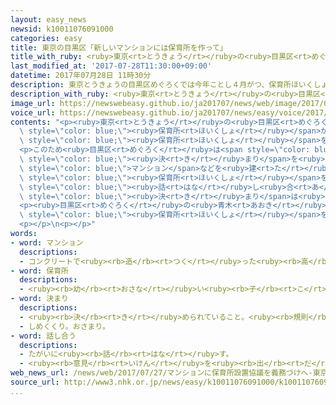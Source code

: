 ```yaml
---
layout: easy_news
newsid: k10011076091000
categories: easy
title: 東京の目黒区「新しいマンションには保育所を作って」
title_with_ruby: <ruby>東京<rt>とうきょう</rt></ruby>の<ruby>目黒区<rt>めぐろく</rt></ruby>「<ruby>新<rt>あたら</rt></ruby>しいマンションには<ruby>保育所<rt>ほいくしょ</rt></ruby>を<ruby>作<rt>つく</rt></ruby>って」
last_modified_at: '2017-07-28T11:30:00+09:00'
datetime: 2017年07月28日 11時30分
description: 東京とうきょうの目黒区めぐろくでは今年ことし４月がつ、保育所ほいくしょが足たりないため入はいることができなかった子こどもが６１７人にんいました。
description_with_ruby: <ruby>東京<rt>とうきょう</rt></ruby>の<ruby>目黒区<rt>めぐろく</rt></ruby>では<ruby>今年<rt>ことし</rt></ruby>４<ruby>月<rt>がつ</rt></ruby>、<ruby>保育所<rt>ほいくしょ</rt></ruby>が<ruby>足<rt>た</rt></ruby>りないため<ruby>入<rt>はい</rt></ruby>ることができなかった<ruby>子<rt>こ</rt></ruby>どもが６１７<ruby>人<rt>にん</rt></ruby>いました。
image_url: https://newswebeasy.github.io/ja201707/news/web/image/2017/07/28/k10011076091000.jpg
voice_url: https://newswebeasy.github.io/ja201707/news/easy/voice/2017/07/28/k10011076091000.mp3
contents: "<p><ruby>東京<rt>とうきょう</rt></ruby>の<ruby>目黒区<rt>めぐろく</rt></ruby>では<ruby>今年<rt>ことし</rt></ruby>４<ruby>月<rt>がつ</rt></ruby>、<span\
  \ style=\"color: blue;\"><ruby>保育所<rt>ほいくしょ</rt></ruby></span>が<ruby>足<rt>た</rt></ruby>りないため<ruby>入<rt>はい</rt></ruby>ることができなかった<ruby>子<rt>こ</rt></ruby>どもが６１７<ruby>人<rt>にん</rt></ruby>いました。<ruby>新<rt>あたら</rt></ruby>しい<span\
  \ style=\"color: blue;\"><ruby>保育所<rt>ほいくしょ</rt></ruby></span>を<ruby>作<rt>つく</rt></ruby>る<ruby>予定<rt>よてい</rt></ruby>がありますが、まだ<ruby>足<rt>た</rt></ruby>りません。</p>\n\
  <p>このため<ruby>目黒区<rt>めぐろく</rt></ruby>は<span style=\"color: blue;\">マンション</span>などを<ruby>建<rt>た</rt></ruby>てるときの<ruby>区<rt>く</rt></ruby>の<span\
  \ style=\"color: blue;\"><ruby>決<rt>き</rt></ruby>まり</span>を<ruby>変<rt>か</rt></ruby>えることにしました。４０m²<ruby>以上<rt>いじょう</rt></ruby>の<ruby>家<rt>いえ</rt></ruby>が５０<ruby>軒<rt>けん</rt></ruby><ruby>以上<rt>いじょう</rt></ruby>ある<span\
  \ style=\"color: blue;\">マンション</span>などを<ruby>建<rt>た</rt></ruby>てる<ruby>会社<rt>かいしゃ</rt></ruby>は、<ruby>建物<rt>たてもの</rt></ruby>の<ruby>中<rt>なか</rt></ruby>に<span\
  \ style=\"color: blue;\"><ruby>保育所<rt>ほいくしょ</rt></ruby></span>を<ruby>作<rt>つく</rt></ruby>るかどうか<ruby>目黒区<rt>めぐろく</rt></ruby>と<span\
  \ style=\"color: blue;\"><ruby>話<rt>はな</rt></ruby>し<ruby>合<rt>あ</rt></ruby>わ</span>なければなりません。<ruby>新<rt>あたら</rt></ruby>しい<span\
  \ style=\"color: blue;\"><ruby>決<rt>き</rt></ruby>まり</span>は<ruby>今年<rt>ことし</rt></ruby>の１０<ruby>月<rt>がつ</rt></ruby>から<ruby>始<rt>はじ</rt></ruby>まります。</p>\n\
  <p><ruby>目黒区<rt>めぐろく</rt></ruby>の<ruby>青木<rt>あおき</rt></ruby><ruby>英二<rt>えいじ</rt></ruby><ruby>区長<rt>くちょう</rt></ruby>は「<span\
  \ style=\"color: blue;\"><ruby>保育所<rt>ほいくしょ</rt></ruby></span>を<ruby>作<rt>つく</rt></ruby>ることができない<ruby>場合<rt>ばあい</rt></ruby>は、しっかり<ruby>理由<rt>りゆう</rt></ruby>を<ruby>説明<rt>せつめい</rt></ruby>してもらう<ruby>予定<rt>よてい</rt></ruby>です」と<ruby>話<rt>はな</rt></ruby>しています。</p>\n\
  <p></p>\n<p></p>"
words:
- word: マンション
  descriptions:
  - コンクリートで<ruby><rb>造</rb><rt>つく</rt></ruby>った<ruby><rb>高</rb><rt>たか</rt></ruby>い<ruby><rb>建物</rb><rt>たてもの</rt></ruby>で、<ruby><rb>高級</rb><rt>こうきゅう</rt></ruby>な<ruby><rb>感</rb><rt>かん</rt></ruby>じがするアパート。
- word: 保育所
  descriptions:
  - <ruby><rb>幼</rb><rt>おさな</rt></ruby>い<ruby><rb>子</rb><rt>こ</rt></ruby>どもを<ruby><rb>朝</rb><rt>あさ</rt></ruby>から<ruby><rb>夕方</rb><rt>ゆうがた</rt></ruby>まで<ruby><rb>預</rb><rt>あず</rt></ruby>かって、<ruby><rb>世話</rb><rt>せわ</rt></ruby>をする<ruby><rb>所</rb><rt>ところ</rt></ruby>。ほいくしょ。<ruby><rb>保育園</rb><rt>ほいくえん</rt></ruby>。
- word: 決まり
  descriptions:
  - <ruby><rb>決</rb><rt>き</rt></ruby>められていること。<ruby><rb>規則</rb><rt>きそく</rt></ruby>。<ruby><rb>習慣</rb><rt>しゅうかん</rt></ruby>。
  - しめくくり。おさまり。
- word: 話し合う
  descriptions:
  - たがいに<ruby><rb>話</rb><rt>はな</rt></ruby>す。
  - <ruby><rb>意見</rb><rt>いけん</rt></ruby>を<ruby><rb>出</rb><rt>だ</rt></ruby>し<ruby><rb>合</rb><rt>あ</rt></ruby>う。
web_news_url: /news/web/2017/07/27/マンションに保育所設置協議を義務づけへ-東京-目黒区/
source_url: http://www3.nhk.or.jp/news/easy/k10011076091000/k10011076091000.html
...
```

